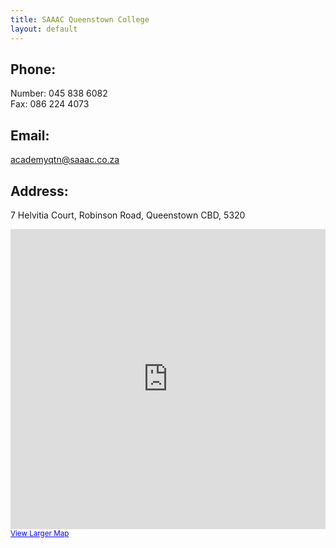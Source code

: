 ```yaml
---
title: SAAAC Queenstown College
layout: default
---
```


## Phone: 

Number: 045 838 6082    
Fax: 086 224 4073

## Email: 

academyqtn@saaac.co.za

## Address:

7 Helvitia Court, Robinson Road, Queenstown CBD, 5320   

<iframe width="100%" height="480" frameborder="0" scrolling="no" marginheight="0" marginwidth="0" src="https://maps.google.com/maps?f=q&amp;source=s_q&amp;hl=en&amp;geocode=&amp;q=Robinson+Rd,+Queenstown,+South+Africa&amp;aq=&amp;sll=37.0625,-95.677068&amp;sspn=26.869816,66.533203&amp;ie=UTF8&amp;hq=&amp;hnear=Robinson+Rd,+Queenstown,+Eastern+Cape,+South+Africa&amp;t=h&amp;ll=-31.894812,26.871657&amp;spn=0.008745,0.013733&amp;z=16&amp;iwloc=A&amp;output=embed"></iframe><br /><small><a href="https://maps.google.com/maps?f=q&amp;source=embed&amp;hl=en&amp;geocode=&amp;q=Robinson+Rd,+Queenstown,+South+Africa&amp;aq=&amp;sll=37.0625,-95.677068&amp;sspn=26.869816,66.533203&amp;ie=UTF8&amp;hq=&amp;hnear=Robinson+Rd,+Queenstown,+Eastern+Cape,+South+Africa&amp;t=h&amp;ll=-31.894812,26.871657&amp;spn=0.008745,0.013733&amp;z=16&amp;iwloc=A" style="color:#0000FF;text-align:left">View Larger Map</a></small>

